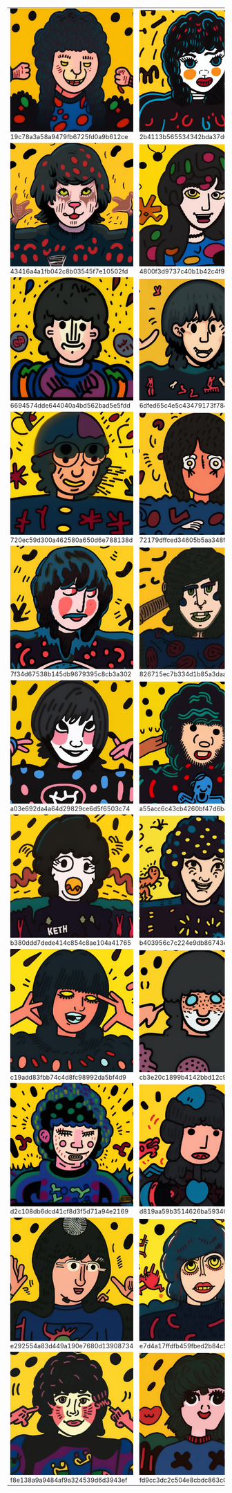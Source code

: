 <table><tr>
  <tr>
  <td valign="bottom" style="width: 300px;">
  <img src="./19c78a3a58a9479fb6725fd0a9b612ce.png" width="300"><br>
  19c78a3a58a9479fb6725fd0a9b612ce
  </td>
  
  <td valign="bottom" style="width: 300px;">
  <img src="./2b4113b565534342bda37d6f961d6b84.png" width="300"><br>
  2b4113b565534342bda37d6f961d6b84
  </td>
  
  <td valign="bottom" style="width: 300px;">
  <img src="./3a110ddf2bcc49b6ada0f97522552f23.png" width="300"><br>
  3a110ddf2bcc49b6ada0f97522552f23
  </td>
  
  </tr>
  <tr>
  <td valign="bottom" style="width: 300px;">
  <img src="./43416a4a1fb042c8b03545f7e10502fd.png" width="300"><br>
  43416a4a1fb042c8b03545f7e10502fd
  </td>
  
  <td valign="bottom" style="width: 300px;">
  <img src="./4800f3d9737c40b1b42c4f9229ba0d37.png" width="300"><br>
  4800f3d9737c40b1b42c4f9229ba0d37
  </td>
  
  <td valign="bottom" style="width: 300px;">
  <img src="./4e37ac31d30640b7ac2f2c3ffa800873.png" width="300"><br>
  4e37ac31d30640b7ac2f2c3ffa800873
  </td>
  
  </tr>
  <tr>
  <td valign="bottom" style="width: 300px;">
  <img src="./6694574dde644040a4bd562bad5e5fdd.png" width="300"><br>
  6694574dde644040a4bd562bad5e5fdd
  </td>
  
  <td valign="bottom" style="width: 300px;">
  <img src="./6dfed65c4e5c43479173f784e333834d.png" width="300"><br>
  6dfed65c4e5c43479173f784e333834d
  </td>
  
  <td valign="bottom" style="width: 300px;">
  <img src="./7046d13164a2402bbb9ae803de85fed7.png" width="300"><br>
  7046d13164a2402bbb9ae803de85fed7
  </td>
  
  </tr>
  <tr>
  <td valign="bottom" style="width: 300px;">
  <img src="./720ec59d300a462580a650d6e788138d.png" width="300"><br>
  720ec59d300a462580a650d6e788138d
  </td>
  
  <td valign="bottom" style="width: 300px;">
  <img src="./72179dffced34605b5aa348f4d87863a.png" width="300"><br>
  72179dffced34605b5aa348f4d87863a
  </td>
  
  <td valign="bottom" style="width: 300px;">
  <img src="./7a3422ca59cc49f584068b7b6b53b2f4.png" width="300"><br>
  7a3422ca59cc49f584068b7b6b53b2f4
  </td>
  
  </tr>
  <tr>
  <td valign="bottom" style="width: 300px;">
  <img src="./7f34d67538b145db9679395c8cb3a302.png" width="300"><br>
  7f34d67538b145db9679395c8cb3a302
  </td>
  
  <td valign="bottom" style="width: 300px;">
  <img src="./826715ec7b334d1b85a3daa876ed8600.png" width="300"><br>
  826715ec7b334d1b85a3daa876ed8600
  </td>
  
  <td valign="bottom" style="width: 300px;">
  <img src="./9be4eae2c94445488231305bb290afbb.png" width="300"><br>
  9be4eae2c94445488231305bb290afbb
  </td>
  
  </tr>
  <tr>
  <td valign="bottom" style="width: 300px;">
  <img src="./a03e692da4a64d29829ce6d5f6503c74.png" width="300"><br>
  a03e692da4a64d29829ce6d5f6503c74
  </td>
  
  <td valign="bottom" style="width: 300px;">
  <img src="./a55acc6c43cb4260bf47d6b4d43ce493.png" width="300"><br>
  a55acc6c43cb4260bf47d6b4d43ce493
  </td>
  
  <td valign="bottom" style="width: 300px;">
  <img src="./a6d3d1eb8ed24d439c3735aede071f61.png" width="300"><br>
  a6d3d1eb8ed24d439c3735aede071f61
  </td>
  
  </tr>
  <tr>
  <td valign="bottom" style="width: 300px;">
  <img src="./b380ddd7dede414c854c8ae104a41765.png" width="300"><br>
  b380ddd7dede414c854c8ae104a41765
  </td>
  
  <td valign="bottom" style="width: 300px;">
  <img src="./b403956c7c224e9db86743ecae717312.png" width="300"><br>
  b403956c7c224e9db86743ecae717312
  </td>
  
  <td valign="bottom" style="width: 300px;">
  <img src="./bdaf7e29062f46c4b87fc4b2cf7d48a9.png" width="300"><br>
  bdaf7e29062f46c4b87fc4b2cf7d48a9
  </td>
  
  </tr>
  <tr>
  <td valign="bottom" style="width: 300px;">
  <img src="./c19add83fbb74c4d8fc98992da5bf4d9.png" width="300"><br>
  c19add83fbb74c4d8fc98992da5bf4d9
  </td>
  
  <td valign="bottom" style="width: 300px;">
  <img src="./cb3e20c1899b4142bbd12c970c5f3099.png" width="300"><br>
  cb3e20c1899b4142bbd12c970c5f3099
  </td>
  
  <td valign="bottom" style="width: 300px;">
  <img src="./cec134a77c0a4c4bbdc7d891220e0df9.png" width="300"><br>
  cec134a77c0a4c4bbdc7d891220e0df9
  </td>
  
  </tr>
  <tr>
  <td valign="bottom" style="width: 300px;">
  <img src="./d2c108db6dcd41cf8d3f5d71a94e2169.png" width="300"><br>
  d2c108db6dcd41cf8d3f5d71a94e2169
  </td>
  
  <td valign="bottom" style="width: 300px;">
  <img src="./d819aa59b3514626ba59340e2fe7208d.png" width="300"><br>
  d819aa59b3514626ba59340e2fe7208d
  </td>
  
  <td valign="bottom" style="width: 300px;">
  <img src="./deda058baa574e368ee65b780736c80b.png" width="300"><br>
  deda058baa574e368ee65b780736c80b
  </td>
  
  </tr>
  <tr>
  <td valign="bottom" style="width: 300px;">
  <img src="./e292554a83d449a190e7680d13908734.png" width="300"><br>
  e292554a83d449a190e7680d13908734
  </td>
  
  <td valign="bottom" style="width: 300px;">
  <img src="./e7d4a17ffdfb459fbed2b84c505791a4.png" width="300"><br>
  e7d4a17ffdfb459fbed2b84c505791a4
  </td>
  
  <td valign="bottom" style="width: 300px;">
  <img src="./e84247528433463698aa45ab54ee6c54.png" width="300"><br>
  e84247528433463698aa45ab54ee6c54
  </td>
  
  </tr>
  <tr>
  <td valign="bottom" style="width: 300px;">
  <img src="./f8e138a9a9484af9a324539d6d3943ef.png" width="300"><br>
  f8e138a9a9484af9a324539d6d3943ef
  </td>
  
  <td valign="bottom" style="width: 300px;">
  <img src="./fd9cc3dc2c504e8cbdc863c0413cc653.png" width="300"><br>
  fd9cc3dc2c504e8cbdc863c0413cc653
  </td>
  
  </tr></table>